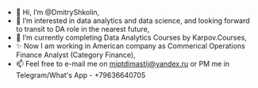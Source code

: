 - 👋 Hi, I’m @DmitryShkolin,
- 👀 I’m interested in data analytics and data science, and looking forward to transit to DA role in the nearest future,
- 🌱 I’m currently completing Data Analytics Courses by Karpov.Courses,
- ✨ Now I am working in American company as Commerical Operations Finance Analyst (Category Finance),
- 📫 Feel free to e-mail me on miptdimastij@yandex.ru or PM me in Telegram/What's App - +79636640705

<!---
DmitryShkolin/DmitryShkolin is a ✨ special ✨ repository because its `README.md` (this file) appears on your GitHub profile.
You can click the Preview link to take a look at your changes.
--->
